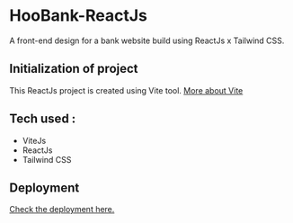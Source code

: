 # HooBank-ReactJs
A front-end design for a bank website build using ReactJs x Tailwind CSS.

## Initialization of project
This ReactJs project is created using Vite tool. [More about Vite](vitejs.dev)

## Tech used :
 - ViteJs
 - ReactJs
 - Tailwind CSS

## Deployment
[Check the deployment here.](https://sach-123.github.io/HooBank-ReactJs/)
